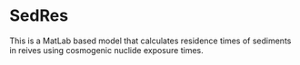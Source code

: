 # SedRes
This is a MatLab based model that calculates residence times of sediments in reives using cosmogenic nuclide exposure times.

